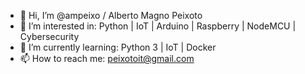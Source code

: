 - 👋 Hi, I’m @ampeixo / Alberto Magno Peixoto
- 👀 I’m interested in: Python | IoT | Arduino | Raspberry | NodeMCU | Cybersecurity
- 🌱 I’m currently learning: Python 3 | IoT | Docker
- 📫 How to reach me: peixotoit@gmail.com

<!---
ampeixo/ampeixo is a ✨ special ✨ repository because its `README.md` (this file) appears on your GitHub profile.
You can click the Preview link to take a look at your changes.
--->
